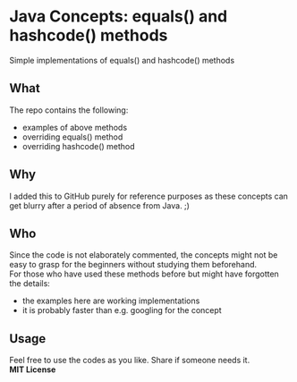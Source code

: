 # Java Concepts: equals() and hashcode() methods
Simple implementations of equals() and hashcode() methods
## What
The repo contains the following: 
- examples of above methods
- overriding equals() method
- overriding hashcode() method
## Why
I added this to GitHub purely for reference purposes as these concepts can get blurry after a period of absence from Java. ;)
## Who
Since the code is not elaborately commented, the concepts might not be easy to grasp for the beginners without studying them beforehand.  
For those who have used these methods before but might have forgotten the details: 
- the examples here are working implementations
- it is probably faster than e.g. googling for the concept
## Usage
Feel free to use the codes as you like. Share if someone needs it.  
**MIT License**
